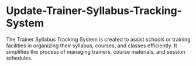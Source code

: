 # Update-Trainer-Syllabus-Tracking-System
 The Trainer Syllabus Tracking System is created to assist schools or training facilities in organizing their syllabus, courses, and classes efficiently. It simplifies the process of managing trainers, course materials, and session schedules.
